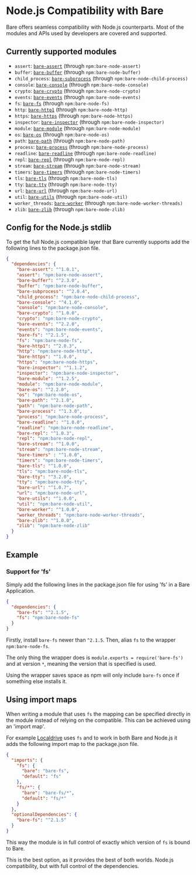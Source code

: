 # Node.js Compatibility with Bare
Bare offers seamless compatibility with Node.js counterparts.
Most of the modules and APIs used by developers are covered and supported.

## Currently supported modules
* `assert`: [`bare-assert`](https://github.com/holepunchto/bare-assert) (through `npm:bare-node-assert)`
* `buffer`: [`bare-buffer`](https://github.com/holepunchto/bare-buffer) (through `npm:bare-node-buffer)`
* `child_process`: [`bare-subprocess`](https://github.com/holepunchto/bare-subprocess) (through `npm:bare-node-child-process)`
* `console`: [`bare-console`](https://github.com/holepunchto/bare-console) (through `npm:bare-node-console)`
* `crypto`: [`bare-crypto`](https://github.com/holepunchto/bare-crypto) (through `npm:bare-node-crypto)`
* `events`: [`bare-events`](https://github.com/holepunchto/bare-events) (through `npm:bare-node-events)`
* `fs`: [`bare-fs`](https://github.com/holepunchto/bare-fs) (through `npm:bare-node-fs)`
* `http`: [`bare-http1`](https://github.com/holepunchto/bare-http1) (through `npm:bare-node-http)`
* `https`: [`bare-https`](https://github.com/holepunchto/bare-https) (through `npm:bare-node-https)`
* `inspector`: [`bare-inspector`](https://github.com/holepunchto/bare-inspector) (through `npm:bare-node-inspector)`
* `module`: [`bare-module`](https://github.com/holepunchto/bare-module) (through `npm:bare-node-module)`
* `os`: [`bare-os`](https://github.com/holepunchto/bare-os) (through `npm:bare-node-os)`
* `path`: [`bare-path`](https://github.com/holepunchto/bare-path) (through `npm:bare-node-path)`
* `process`: [`bare-process`](https://github.com/holepunchto/bare-process) (through `npm:bare-node-process)`
* `readline`: [`bare-readline`](https://github.com/holepunchto/bare-readline) (through `npm:bare-node-readline)`
* `repl`: [`bare-repl`](https://github.com/holepunchto/bare-repl) (through `npm:bare-node-repl)`
* `stream`: [`bare-stream`](https://github.com/holepunchto/bare-stream) (through `npm:bare-node-stream)`
* `timers`: [`bare-timers`](https://github.com/holepunchto/bare-timers) (through `npm:bare-node-timers)`
* `tls`: [`bare-tls`](https://github.com/holepunchto/bare-tls) (through `npm:bare-node-tls)`
* `tty`: [`bare-tty`](https://github.com/holepunchto/bare-tty) (through `npm:bare-node-tty)`
* `url`: [`bare-url`](https://github.com/holepunchto/bare-url) (through `npm:bare-node-url)`
* `util`: [`bare-utils`](https://github.com/holepunchto/bare-utils) (through `npm:bare-node-util)`
* `worker_threads`: [`bare-worker`](https://github.com/holepunchto/bare-worker) (through `npm:bare-node-worker-threads)`
* `zlib`: [`bare-zlib`](bhttps://github.com/holepunchto/bare-zlib) (through `npm:bare-node-zlib)`

## Config for the Node.js stdlib

To get the full Node.js compatible layer that Bare currently supports add the following lines to the package.json file.

```json
{
  "dependencies": {
    "bare-assert": "^1.0.1",
    "assert": "npm:bare-node-assert",
    "bare-buffer": "^2.3.0",
    "buffer": "npm:bare-node-buffer",
    "bare-subprocess": "^2.0.4",
    "child_process": "npm:bare-node-child-process",
    "bare-console": "^4.1.0",
    "console": "npm:bare-node-console",
    "bare-crypto": "^1.0.0",
    "crypto": "npm:bare-node-crypto",
    "bare-events": "^2.2.0",
    "events": "npm:bare-node-events",
    "bare-fs": "^2.1.5",
    "fs": "npm:bare-node-fs",
    "bare-http1": "^2.0.3",
    "http": "npm:bare-node-http",
    "bare-https": "^1.0.0",
    "https": "npm:bare-node-https",
    "bare-inspector": "^1.1.2",
    "inspector": "npm:bare-node-inspector",
    "bare-module": "^1.2.5",
    "module": "npm:bare-node-module",
    "bare-os": "^2.2.0",
    "os": "npm:bare-node-os",
    "bare-path": "^2.1.0",
    "path": "npm:bare-node-path",
    "bare-process": "^1.3.0",
    "process": "npm:bare-node-process",
    "bare-readline": "^1.0.0",
    "readline": "npm:bare-node-readline",
    "bare-repl": "^1.0.3",
    "repl": "npm:bare-node-repl",
    "bare-stream": "^1.0.0",
    "stream": "npm:bare-node-stream",
    "bare-timers" : "^1.0.0",
    "timers": "npm:bare-node-timers",
    "bare-tls": "^1.0.0",
    "tls": "npm:bare-node-tls",
    "bare-tty": "^3.2.0",
    "tty": "npm:bare-node-tty",
    "bare-url": "^1.0.7",
    "url": "npm:bare-node-url",
    "bare-utils": "^1.0.0",
    "util": "npm:bare-node-util",
    "bare-worker": "^1.0.0",
    "worker_threads": "npm:bare-node-worker-threads",
    "bare-zlib": "^1.0.0",
    "zlib": "npm:bare-node-zlib"
  }
}
```
## Example

### Support for 'fs'

Simply add the following lines in the package.json file for using 'fs' in a Bare Application.

```json
{
  "dependencies": {
    "bare-fs": "^2.1.5",
    "fs": "npm:bare-node-fs"
  }
}
```

Firstly, install `bare-fs` newer than `^2.1.5`.
Then, alias `fs` to the wrapper `npm:bare-node-fs`.

The only thing the wrapper does is `module.exports = require('bare-fs')` and at version `*`,
meaning the version that is specified is used.

Using the wrapper saves space as npm will only include `bare-fs` once if something else installs it.

## Using import maps

When writing a module that uses `fs` the mapping can be specified directly in the module instead of relying on the compatible. This can be achieved using an 'import map'.

For example [Localdrive](https://github.com/holepunchto/localdrive) uses `fs` and to work in both Bare and Node.js it adds the following import map
to the package.json file.

```json
{
  "imports": {
    "fs": {
      "bare": "bare-fs",
      "default": "fs"
    },
    "fs/*": {
      "bare": "bare-fs/*",
      "default": "fs/*"
    }
  },
  "optionalDependencies": {
    "bare-fs": "^2.1.5"
  }
}
```

This way the module is in full control of exactly which version of `fs` is bound to Bare.

This is the best option, as it provides the best of both worlds. Node.js compatibility, but with full control of the dependencies.

